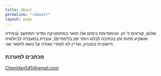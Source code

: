 ```yaml
---
title: About
permalink: "/about/"
layout: page
---
```

שלום, קוראים לי חן. אנימסיימת בימים אלו תואר במתמטיקה ומדעי המחשב (במידה ואשקיע פחות זמן בכתיבה לבלוג ויותר זמן בלימודים), עובדת במעבדה לביולוגיה חישובית בטכניון, ועדיין לא לגמרי סגורה על נושא לתואר שני.



### מכתבים למערכת

[ChenIdan545@gmail.com](mailto:email@domain.com)
